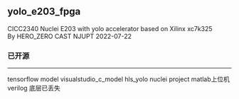 yolo_e203_fpga
---
CICC2340 Nuclei E203 with yolo accelerator based on Xilinx xc7k325  
By HERO_ZERO CAST NJUPT 2022-07-22
### 已开源
---
tensorflow model 
visualstudio_c_model 
hls_yolo 
nuclei project 
matlab上位机 
verilog 底层已丢失

